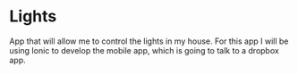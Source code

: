 # Lights
App that will allow me to control the lights in my house. For this app I will be using Ionic to develop the mobile app, which is going to talk to a dropbox app.
